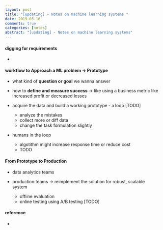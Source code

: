 ```yaml
---
layout: post
title: "[updating] - Notes on machine learning systems " 
date: 2019-05-16
comments: true
categories: [notes]
abstract: "[updating] - Notes on machine learning systems"
---
```


#### digging for requirements 
*  

#### workflow to Approach a ML problem -> Prototype 
* what kind of **question or goal** we wanna answer  

* how to **define and measure success** -> like using a business metric like increased profit or decreased losses  

* acquire the data and build a working prototype  - a loop [TODO] 
  - analyze the mistakes 
  - collect more or diff data 
  - change the task formulation slightly  

* humans in the loop 
  - algotithm might increase response time or reduce cost 
  - TODO 

#### From Prototype to Production 
* data analytics teams 
* production teams -> reimplement the solution for robust, scalable system 

  - offline evaluation 
  - online testing using A/B testing [TODO]


#### reference 
* 